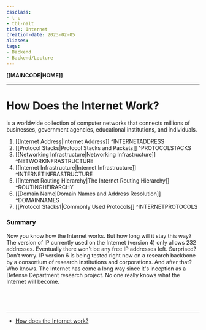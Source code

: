 ```yaml
---
cssclass:
- t-c
- tbl-nalt
title: Internet
creation-date: 2023-02-05
aliases:
tags:
- Backend
- Backend/Lecture
---
```

**[[MAINCODE|HOME]]**

---
# How Does the Internet Work?
is a worldwide collection of computer networks that connects millions of businesses, government agencies, educational institutions, and individuals.
1. [[Internet Address|Internet Address]] ^INTERNETADDRESS
2. [[Protocol Stacks|Protocol Stacks and Packets]] ^PROTOCOLSTACKS
3. [[Networking Infrastructure|Networking Infrastructure]] ^NETWORKINFRASTRUCTURE
4. [[Internet Infrastructure|Internet Infrastructure]] ^INTERNETINFRASTRUCTURE
5. [[Internet Routing Hierarchy|The Internet Routing Hierarchy]] ^ROUTINGHEIRARCHY
6. [[Domain Name|Domain Names and Address Resolution]] ^DOMAINNAMES
7. [[Protocol Stacks1|Commonly Used Protocols]] ^INTERNETPROTOCOLS

### Summary
Now you know how the Internet works. But how long will it stay this way? The version of IP currently used on the Internet (version 4) only allows 232 addresses. Eventually there won't be any free IP addresses left. Surprised? Don't worry. IP version 6 is being tested right now on a research backbone by a consortium of research institutions and corporations. And after that? Who knows. The Internet has come a long way since it's inception as a Defense Department research project. No one really knows what the Internet will become.

<br>

# 
---
- [How does the Internet work?](http://www.theshulers.com/whitepapers/internet_whitepaper/index.html)